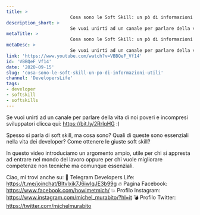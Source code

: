 ```yaml
---
title: > 
                        Cosa sono le Soft Skill: un pò di informazioni utili
description_short: > 
                        Se vuoi unirti ad un canale per parlare della vita di noi poveri e incompresi sviluppatori clicca qui: https://bit.ly/2RrlqHG :) Spesso ...
metaTitle: > 
                        Cosa sono le Soft Skill: un pò di informazioni utili
metaDesc: > 
                        Se vuoi unirti ad un canale per parlare della vita di noi poveri e incompresi sviluppatori clicca qui: https://bit.ly/2RrlqHG :) Spesso ...
link: 'https://www.youtube.com/watch?v=VBBQeF_Vf14'
id: 'VBBQeF_Vf14'
date: '2020-09-15'
slug: 'cosa-sono-le-soft-skill-un-po-di-informazioni-utili'
channel: 'DevelopersLife'
tags: 
- developer
- softskill
- softskills
---
```

Se vuoi unirti ad un canale per parlare della vita di noi poveri e incompresi sviluppatori clicca qui: https://bit.ly/2RrlqHG :)

Spesso si parla di soft skill, ma cosa sono? Quali di queste sono essenziali nella vita dei developer? Come ottenere le giuste soft skill?

In questo video introduciamo un argomento ampio, utile per chi si appresta ad entrare nel mondo del lavoro oppure per chi vuole migliorare competenze non tecniche ma comunque essenziali.

Ciao, mi trovi anche su:
🧨 Telegram Developers Life: https://t.me/joinchat/BItvlxik7J6iwIqJE3b99g
🔥 Pagina Facebook: https://www.facebook.com/howimetmich/
💥 Profilo Instagram: https://www.instagram.com/michel_murabito/?hl=it
💣 Profilo Twitter: https://twitter.com/michelmurabito